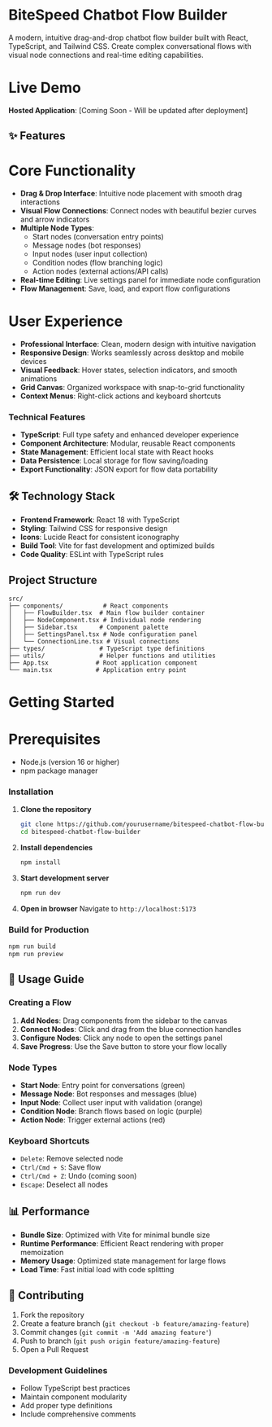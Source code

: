 # BiteSpeed Chatbot Flow Builder

A modern, intuitive drag-and-drop chatbot flow builder built with React, TypeScript, and Tailwind CSS. Create complex conversational flows with visual node connections and real-time editing capabilities.

# Live Demo

**Hosted Application**: [Coming Soon - Will be updated after deployment]

## ✨ Features

# Core Functionality
- **Drag & Drop Interface**: Intuitive node placement with smooth drag interactions
- **Visual Flow Connections**: Connect nodes with beautiful bezier curves and arrow indicators
- **Multiple Node Types**: 
  - Start nodes (conversation entry points)
  - Message nodes (bot responses)
  - Input nodes (user input collection)
  - Condition nodes (flow branching logic)
  - Action nodes (external actions/API calls)
- **Real-time Editing**: Live settings panel for immediate node configuration
- **Flow Management**: Save, load, and export flow configurations

# User Experience
- **Professional Interface**: Clean, modern design with intuitive navigation
- **Responsive Design**: Works seamlessly across desktop and mobile devices
- **Visual Feedback**: Hover states, selection indicators, and smooth animations
- **Grid Canvas**: Organized workspace with snap-to-grid functionality
- **Context Menus**: Right-click actions and keyboard shortcuts

### Technical Features
- **TypeScript**: Full type safety and enhanced developer experience
- **Component Architecture**: Modular, reusable React components
- **State Management**: Efficient local state with React hooks
- **Data Persistence**: Local storage for flow saving/loading
- **Export Functionality**: JSON export for flow data portability

## 🛠️ Technology Stack

- **Frontend Framework**: React 18 with TypeScript
- **Styling**: Tailwind CSS for responsive design
- **Icons**: Lucide React for consistent iconography
- **Build Tool**: Vite for fast development and optimized builds
- **Code Quality**: ESLint with TypeScript rules

## Project Structure

```
src/
├── components/           # React components
│   ├── FlowBuilder.tsx  # Main flow builder container
│   ├── NodeComponent.tsx # Individual node rendering
│   ├── Sidebar.tsx      # Component palette
│   ├── SettingsPanel.tsx # Node configuration panel
│   └── ConnectionLine.tsx # Visual connections
├── types/               # TypeScript type definitions
├── utils/               # Helper functions and utilities
├── App.tsx             # Root application component
└── main.tsx            # Application entry point
```

# Getting Started

# Prerequisites
- Node.js (version 16 or higher)
- npm package manager

### Installation

1. **Clone the repository**
   ```bash
   git clone https://github.com/yourusername/bitespeed-chatbot-flow-builder.git
   cd bitespeed-chatbot-flow-builder
   ```

2. **Install dependencies**
   ```bash
   npm install
   ```

3. **Start development server**
   ```bash
   npm run dev
   ```

4. **Open in browser**
   Navigate to `http://localhost:5173`

### Build for Production

```bash
npm run build
npm run preview
```

## 📖 Usage Guide

### Creating a Flow
1. **Add Nodes**: Drag components from the sidebar to the canvas
2. **Connect Nodes**: Click and drag from the blue connection handles
3. **Configure Nodes**: Click any node to open the settings panel
4. **Save Progress**: Use the Save button to store your flow locally

### Node Types
- **Start Node**: Entry point for conversations (green)
- **Message Node**: Bot responses and messages (blue)
- **Input Node**: Collect user input with validation (orange)
- **Condition Node**: Branch flows based on logic (purple)
- **Action Node**: Trigger external actions (red)

### Keyboard Shortcuts
- `Delete`: Remove selected node
- `Ctrl/Cmd + S`: Save flow
- `Ctrl/Cmd + Z`: Undo (coming soon)
- `Escape`: Deselect all nodes


## 📊 Performance

- **Bundle Size**: Optimized with Vite for minimal bundle size
- **Runtime Performance**: Efficient React rendering with proper memoization
- **Memory Usage**: Optimized state management for large flows
- **Load Time**: Fast initial load with code splitting

## 🤝 Contributing

1. Fork the repository
2. Create a feature branch (`git checkout -b feature/amazing-feature`)
3. Commit changes (`git commit -m 'Add amazing feature'`)
4. Push to branch (`git push origin feature/amazing-feature`)
5. Open a Pull Request

### Development Guidelines
- Follow TypeScript best practices
- Maintain component modularity
- Add proper type definitions
- Include comprehensive comments
